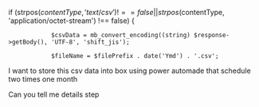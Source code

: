 if (strpos($contentType, 'text/csv') !== false || strpos($contentType, 'application/octet-stream') !== false) {

                $csvData = mb_convert_encoding((string) $response->getBody(), 'UTF-8', 'shift_jis');

                $fileName = $filePrefix . date('Ymd') . '.csv';



I want to store this csv data into box using power automade that schedule two times one month

Can you tell me details step
